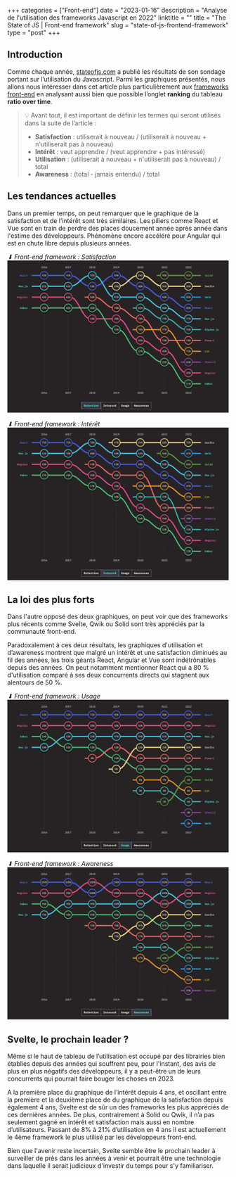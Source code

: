 +++
categories = ["Front-end"]
date = "2023-01-16"
description = "Analyse de l'utilisation des frameworks Javascript en 2022"
linktitle = ""
title = "The State of JS | Front-end framework"
slug = "state-of-js-frontend-framework"
type = "post"
+++

## Introduction

Comme chaque année, [stateofjs.com](https://2022.stateofjs.com/en-US/) a publié les résultats de son sondage portant sur l’utilisation du Javascript. Parmi les graphiques présentés, nous allons nous intéresser dans cet article plus particulièrement aux [frameworks front-end](https://2022.stateofjs.com/en-US/libraries/front-end-frameworks/#front_end_frameworks_experience_ranking) en analysant aussi bien que possible l’onglet **ranking** du tableau **ratio over time**.


>💡 Avant tout, il est important de définir les termes qui seront utilisés dans la suite de l’article :
> - **Satisfaction** : utiliserait à nouveau / (utiliserait à nouveau + n'utiliserait pas à nouveau)
> - **Intérêt** : veut apprendre / (veut apprendre + pas intéressé)
> - **Utilisation** : (utiliserait à nouveau + n'utiliserait pas à nouveau) / total
> - **Awareness** : (total - jamais entendu) / total

## Les tendances actuelles
Dans un premier temps, on peut remarquer que le graphique de la satisfaction et de l’intérêt sont très similaires. Les piliers comme React et Vue sont en train de perdre des places doucement année après année dans l'estime des développeurs. Phénomène encore accéléré pour Angular qui est en chute libre depuis plusieurs années.

*⬇ Front-end framework : Satisfaction*
![Front-end framework : Satisfaction](./SoJS_Retention.png)


*⬇ Front-end framework : Intérêt*
![Front-end framework : Intérêt](./SoJS_Interest.png)


## La loi des plus forts

Dans l'autre opposé des deux graphiques, on peut voir que des frameworks plus récents comme Svelte, Qwik ou Solid sont très appréciés par la communauté front-end.

Paradoxalement à ces deux résultats, les graphiques d'utilisation et d’awareness montrent que malgré un intérêt et une satisfaction diminués au fil des années, les trois géants React, Angular et Vue sont indétrônables depuis des années. On peut notamment mentionner React qui a 80 % d'utilisation comparé à ses deux concurrents directs qui stagnent aux alentours de 50 %.

*⬇ Front-end framework : Usage*
![Front-end framework usage](./SoJS_Usage.png)


*⬇ Front-end framework : Awareness*
![Front-end framework awareness](./SoJS_Awareness.png)


## Svelte, le prochain leader ?

Même si le haut de tableau de l’utilisation est occupé par des librairies bien établies depuis des années qui souffrent peu, pour l'instant, des avis de plus en plus négatifs des développeurs, il y a peut-être un de leurs concurrents qui pourrait faire bouger les choses en 2023.

A la première place du graphique de l’intérêt depuis 4 ans, et oscillant entre la première et la deuxième place de du graphique de la satisfaction depuis également 4 ans, Svelte est de sûr un des frameworks les plus appréciés de ces dernières années. De plus, contrairement à Solid ou Qwik, il n’a pas seulement gagné en intérêt et satisfaction mais aussi en nombre d’utilisateurs. Passant de 8% à 21% d’utilisation en 4 ans il est actuellement le 4ème framework le plus utilisé par les développeurs front-end.

Bien que l'avenir reste incertain, Svelte semble être le prochain leader à surveiller de près dans les années à venir et pourrait être une technologie dans laquelle il serait judicieux d'investir du temps pour s'y familiariser.
